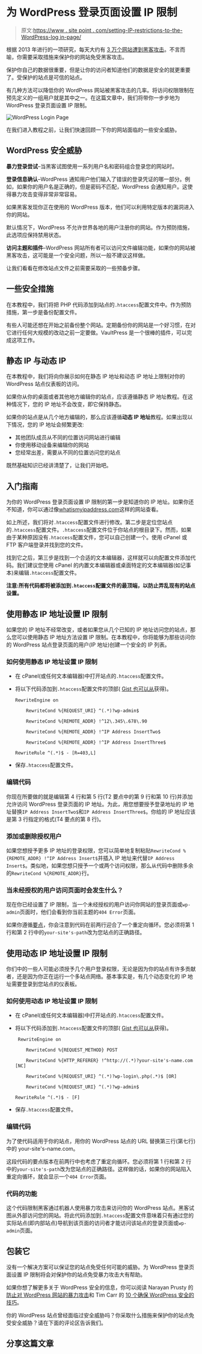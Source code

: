 # 为 WordPress 登录页面设置 IP 限制

> 原文:[https://www . site point . com/setting-IP-restrictions-to-the-WordPress-log in-page/](https://www.sitepoint.com/setting-ip-restrictions-to-the-wordpress-login-page/)

根据 2013 年进行的一项研究，每天大约有 [3 万个网站遭到黑客攻击](http://www.forbes.com/sites/jameslyne/2013/09/06/30000-web-sites-hacked-a-day-how-do-you-host-yours/)。不言而喻，你需要采取措施来保护你的网站免受黑客攻击。

保护你自己的数据很重要，但是让你的访问者知道他们的数据是安全的就更重要了。受保护的站点是可信的站点。

有几种方法可以降低你的 WordPress 网站被黑客攻击的几率。将访问权限限制在预先定义的一组用户就是其中之一。在这篇文章中，我们将带你一步步地为 WordPress 登录页面设置 IP 限制。

![WordPress Login Page](../Images/5393694b6d7489bbf8e94a66591d88c3.png)

在我们进入教程之前，让我们快速回顾一下你的网站面临的一些安全威胁。

## WordPress 安全威胁

**暴力登录尝试**–当黑客试图使用一系列用户名和密码组合登录您的网站时。

**登录信息确认**–WordPress 通知用户他们输入了错误的登录凭证的哪一部分。例如，如果你的用户名是正确的，但是密码不匹配，WordPress 会通知用户。这使得暴力攻击变得非常非常容易。

如果黑客发现你正在使用的 WordPress 版本，他们可以利用特定版本的漏洞进入你的网站。

默认情况下，WordPress 不允许世界各地的用户注册你的网站。作为预防措施，此选项应保持禁用状态。

**访问主题和插件**–WordPress 网站所有者可以访问文件编辑功能，如果你的网站被黑客攻击，这可能是一个安全问题，所以一般不建议这样做。

让我们看看在修改站点文件之前需要采取的一些预备步骤。

## 一些安全措施

在本教程中，我们将把 PHP 代码添加到站点的`.htaccess`配置文件中。作为预防措施，第一步是备份配置文件。

有些人可能还想在开始之前备份整个网站。定期备份你的网站是一个好习惯，在对它进行任何大规模的改动之前一定要做。VaultPress 是一个很棒的插件，可以完成这项工作。

## 静态 IP 与动态 IP

在本教程中，我们将向你展示如何在静态 IP 地址和动态 IP 地址上限制对你的 WordPress 站点仪表板的访问。

如果你从你的桌面或者其他地方编辑你的站点，应该遵循静态 IP 地址教程。在这种情况下，您的 IP 地址不会改变，即它保持静态。

如果你的站点是从几个地方编辑的，那么应该遵循**动态 IP 地址**教程。如果出现以下情况，您的 IP 地址会频繁更改:

*   其他团队成员从不同的位置访问网站进行编辑
*   你使用移动设备来编辑你的网站
*   您经常出差，需要从不同的位置访问您的站点

既然基础知识已经讲清楚了，让我们开始吧。

## 入门指南

为你的 WordPress 登录页面设置 IP 限制的第一步是知道你的 IP 地址。如果你还不知道，你可以通过像[whatismyipaddress.com](http://whatismyipaddress.com)这样的网站查看。

如上所述，我们将对`.htaccess`配置文件进行修改。第二步是定位您站点的`.htaccess`配置文件。`.htaccess`配置文件位于你站点的根目录下。然而，如果由于某种原因没有`.htaccess`配置文件，您可以自己创建一个。使用 cPanel 或 FTP 客户端登录并找到您的文件。

找到它之后，第三步是找到一个合适的文本编辑器，这样就可以向配置文件添加代码。我们建议您使用 cPanel 的内置文本编辑器或桌面特定的文本编辑器(如记事本)来编辑`.htaccess`配置文件。

**注意:所有代码都将被添加到`.htaccess`配置文件的最顶端，以防止弄乱现有的站点设置。**

## 使用静态 IP 地址设置 IP 限制

如果您的 IP 地址不经常改变，或者如果您从几个已知的 IP 地址访问您的站点，那么您可以使用静态 IP 地址方法设置 IP 限制。在本教程中，你将能够为那些访问你的 WordPress 站点登录页面的用户(IP 地址)创建一个安全的 IP 列表。

### 如何使用静态 IP 地址设置 IP 限制

*   在 cPanel(或任何文本编辑器)中打开站点的`.htaccess`配置文件。
*   将以下代码添加到`.htaccess`配置文件的顶部( [Gist 也可以从](https://gist.github.com/rafaysansari/d50ed4d18bd40f960f8e)获得)。

    ```
    RewriteEngine on

        RewriteCond %{REQUEST_URI} ^(.*)?wp-admin$

        RewriteCond %{REMOTE_ADDR} !^12\.345\.678\.90

        RewriteCond %{REMOTE_ADDR} !^IP Address InsertTwo$

        RewriteCond %{REMOTE_ADDR} !^IP Address InsertThree$

    RewriteRule ^(.*)$ - [R=403,L] 
    ```

*   保存`.htaccess`配置文件。

### 编辑代码

你现在所要做的就是编辑第 4 行和第 5 行(T2 要点中的第 9 行和第 10 行)并添加允许访问 WordPress 登录页面的 IP 地址。为此，用您想要授予登录地址的 IP 地址替换`IP Address InsertTwo$`和`IP Address InsertThree$`。你给的 IP 地址应该是第 3 行指定的格式(T4 要点的第 8 行)。

### 添加或删除授权用户

如果您想授予更多 IP 地址的登录权限，您可以简单地复制粘贴`RewriteCond %{REMOTE_ADDR} !^IP Address Insert$`并插入 IP 地址来代替`IP Address Insert$`。类似地，如果您想只授予一个或两个访问权限，那么从代码中删除多余的`RewriteCond %{REMOTE_ADDR}`行。

### 当未经授权的用户访问页面时会发生什么？

现在你已经设置了 IP 限制，当一个未经授权的用户访问你网站的登录页面或`wp-admin`页面时，他们会看到你当前主题的`404 Error`页面。

如果你遵循[要点](https://gist.github.com/rafaysansari/d50ed4d18bd40f960f8e)，你会注意到代码在前两行迎合了一个重定向循环。您必须将第 1 行和第 2 行中的`your-site's-path`改为您站点的正确路径。

## 使用动态 IP 地址设置 IP 限制

你们中的一些人可能必须授予几个用户登录权限，无论是因为你的站点有许多贡献者，还是因为你正在运行一个多站点网络。基本事实是，有几个动态变化的 IP 地址需要登录到您站点的仪表板。

### 如何使用动态 IP 地址设置 IP 限制

*   在 cPanel(或任何文本编辑器)中打开站点的`.htaccess`配置文件。
*   将以下代码添加到`.htaccess`配置文件的顶部( [Gist 也可以从](https://gist.github.com/rafaysansari/e0d567355dd79d7d27dd)获得)。

    ```
     RewriteEngine on

        RewriteCond %{REQUEST_METHOD} POST

        RewriteCond %{HTTP_REFERER} !^http://(.*)?your-site's-name.com [NC]

        RewriteCond %{REQUEST_URI} ^(.*)?wp-login\.php(.*)$ [OR]

        RewriteCond %{REQUEST_URI} ^(.*)?wp-admin$

    RewriteRule ^(.*)$ - [F] 
    ```

*   保存`.htaccess`配置文件。

### 编辑代码

为了使代码适用于你的站点，用你的 WordPress 站点的 URL 替换第三行(第七行)中的 your-site's-name.com。

这段代码的要点版本在前两行中也考虑了重定向循环。您必须将第 1 行和第 2 行中的`your-site's-path`改为您站点的正确路径。这样做的话，如果你的网站陷入重定向循环，就会显示一个`404 Error`页面。

### 代码的功能

这个代码限制黑客通过机器人使用暴力攻击来访问你的 WordPress 站点。黑客试图从外部访问您的网站。将此代码添加到`.htaccess`配置文件意味着只有通过您的实际站点(即内部站点)导航到该页面的访问者才能访问该站点的登录页面或`wp-admin`页面。

## 包装它

没有一个解决方案可以保证您的站点免受任何可能的威胁。为 WordPress 登录页面设置 IP 限制将会对保护你的站点免受暴力攻击大有帮助。

如果你想了解更多关于 WordPress 安全的信息，你可以阅读 Narayan Prusty 的[防止对 WordPress 网站的暴力攻击](https://www.sitepoint.com/preventing-brute-force-attacks-against-wordpress-websites/)和 Tim Carr 的 [10 个确保 WordPress 安全的技巧](https://www.sitepoint.com/tips-to-secure-wordpress/)。

你的 WordPress 站点曾经面临过安全威胁吗？你采取什么措施来保护你的站点免受安全威胁？请在下面的评论区告诉我们。

## 分享这篇文章